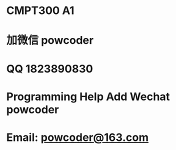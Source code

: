 # CMPT300 A1
# 加微信 powcoder

# QQ 1823890830

# Programming Help Add Wechat powcoder

# Email: powcoder@163.com

